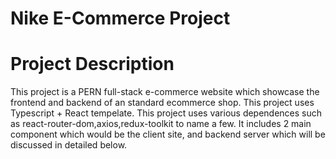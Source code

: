 # Nike E-Commerce Project

# Project Description

This project is a PERN full-stack e-commerce website which showcase the frontend and backend of an standard ecommerce shop. This project uses Typescript + React tempelate.
This project uses various dependences such as react-router-dom,axios,redux-toolkit to name a few.
It includes 2 main component which would be the client site, and backend server which will be discussed in detailed below.
